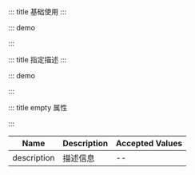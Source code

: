 ::: title 基础使用
:::

::: demo

<template>
  <lay-empty></lay-empty>
</template>

<script>
import { ref } from 'vue'

export default {
  setup() {

    return {
    }
  }
}
</script>

:::

::: title 指定描述
:::

::: demo

<template>
  <lay-empty description="刷新试试"></lay-empty>
</template>

<script>
import { ref } from 'vue'

export default {
  setup() {

    return {
    }
  }
}
</script>

:::

::: title empty 属性

:::

| Name        | Description | Accepted Values |
| ----------- | ----------- | --------------- |
| description | 描述信息    | --              |
